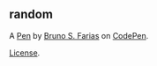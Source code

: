 random
------


A [Pen](https://codepen.io/BrunoSFarias/pen/QgKGRW) by [Bruno S. Farias](https://codepen.io/BrunoSFarias) on [CodePen](https://codepen.io).

[License](https://codepen.io/BrunoSFarias/pen/QgKGRW/license).